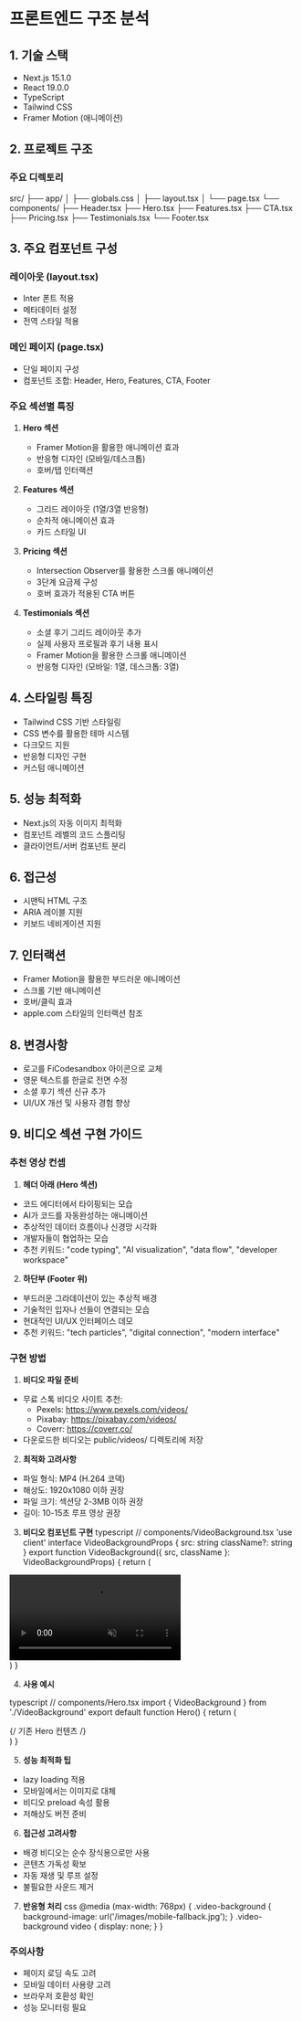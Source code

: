 # 프론트엔드 구조 분석

## 1. 기술 스택
- Next.js 15.1.0
- React 19.0.0
- TypeScript
- Tailwind CSS
- Framer Motion (애니메이션)

## 2. 프로젝트 구조
### 주요 디렉토리

src/
├── app/
│ ├── globals.css
│ ├── layout.tsx
│ └── page.tsx
└── components/
├── Header.tsx
├── Hero.tsx
├── Features.tsx
├── CTA.tsx
├── Pricing.tsx
├── Testimonials.tsx
└── Footer.tsx


## 3. 주요 컴포넌트 구성

### 레이아웃 (layout.tsx)
- Inter 폰트 적용
- 메타데이터 설정
- 전역 스타일 적용

### 메인 페이지 (page.tsx)
- 단일 페이지 구성
- 컴포넌트 조합: Header, Hero, Features, CTA, Footer

### 주요 섹션별 특징
1. **Hero 섹션**
   - Framer Motion을 활용한 애니메이션 효과
   - 반응형 디자인 (모바일/데스크톱)
   - 호버/탭 인터랙션

2. **Features 섹션**
   - 그리드 레이아웃 (1열/3열 반응형)
   - 순차적 애니메이션 효과
   - 카드 스타일 UI

3. **Pricing 섹션**
   - Intersection Observer를 활용한 스크롤 애니메이션
   - 3단계 요금제 구성
   - 호버 효과가 적용된 CTA 버튼

4. **Testimonials 섹션**
   - 소셜 후기 그리드 레이아웃 추가
   - 실제 사용자 프로필과 후기 내용 표시
   - Framer Motion을 활용한 스크롤 애니메이션
   - 반응형 디자인 (모바일: 1열, 데스크톱: 3열)

## 4. 스타일링 특징
- Tailwind CSS 기반 스타일링
- CSS 변수를 활용한 테마 시스템
- 다크모드 지원
- 반응형 디자인 구현
- 커스텀 애니메이션

## 5. 성능 최적화
- Next.js의 자동 이미지 최적화
- 컴포넌트 레벨의 코드 스플리팅
- 클라이언트/서버 컴포넌트 분리

## 6. 접근성
- 시맨틱 HTML 구조
- ARIA 레이블 지원
- 키보드 네비게이션 지원

## 7. 인터랙션
- Framer Motion을 활용한 부드러운 애니메이션
- 스크롤 기반 애니메이션
- 호버/클릭 효과
- apple.com 스타일의 인터랙션 참조

## 8. 변경사항
- 로고를 FiCodesandbox 아이콘으로 교체
- 영문 텍스트를 한글로 전면 수정
- 소셜 후기 섹션 신규 추가
- UI/UX 개선 및 사용자 경험 향상

## 9. 비디오 섹션 구현 가이드

### 추천 영상 컨셉

1. **헤더 아래 (Hero 섹션)**
- 코드 에디터에서 타이핑되는 모습
- AI가 코드를 자동완성하는 애니메이션
- 추상적인 데이터 흐름이나 신경망 시각화
- 개발자들이 협업하는 모습
- 추천 키워드: "code typing", "AI visualization", "data flow", "developer workspace"

2. **하단부 (Footer 위)**
- 부드러운 그라데이션이 있는 추상적 배경
- 기술적인 입자나 선들이 연결되는 모습
- 현대적인 UI/UX 인터페이스 데모
- 추천 키워드: "tech particles", "digital connection", "modern interface"

### 구현 방법

1. **비디오 파일 준비**
- 무료 스톡 비디오 사이트 추천:
  - Pexels: https://www.pexels.com/videos/
  - Pixabay: https://pixabay.com/videos/
  - Coverr: https://coverr.co/
- 다운로드한 비디오는 public/videos/ 디렉토리에 저장

2. **최적화 고려사항**
- 파일 형식: MP4 (H.264 코덱)
- 해상도: 1920x1080 이하 권장
- 파일 크기: 섹션당 2-3MB 이하 권장
- 길이: 10-15초 루프 영상 권장

3. **비디오 컴포넌트 구현**
typescript
// components/VideoBackground.tsx
'use client'
interface VideoBackgroundProps {
src: string
className?: string
}
export function VideoBackground({ src, className }: VideoBackgroundProps) {
return (
<div className={relative overflow-hidden ${className}}>
<video
autoPlay
loop
muted
playsInline
className="absolute inset-0 w-full h-full object-cover"
>
<source src={src} type="video/mp4" />
</video>
</div>
)
}


4. **사용 예시**

typescript
// components/Hero.tsx
import { VideoBackground } from './VideoBackground'
export default function Hero() {
return (
<section className="relative h-screen">
<VideoBackground
src="/videos/hero-background.mp4"
className="absolute inset-0 z-0"
/>
<div className="relative z-10">
{/ 기존 Hero 컨텐츠 /}
</div>
</section>
)
}

5. **성능 최적화 팁**
- lazy loading 적용
- 모바일에서는 이미지로 대체
- 비디오 preload 속성 활용
- 저해상도 버전 준비

6. **접근성 고려사항**
- 배경 비디오는 순수 장식용으로만 사용
- 콘텐츠 가독성 확보
- 자동 재생 및 루프 설정
- 불필요한 사운드 제거

7. **반응형 처리**
css
@media (max-width: 768px) {
.video-background {
background-image: url('/images/mobile-fallback.jpg');
}
.video-background video {
display: none;
}
}


### 주의사항
- 페이지 로딩 속도 고려
- 모바일 데이터 사용량 고려
- 브라우저 호환성 확인
- 성능 모니터링 필요